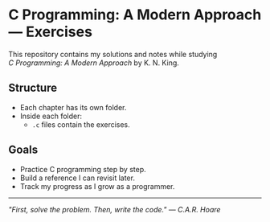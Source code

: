# C Programming: A Modern Approach — Exercises

This repository contains my solutions and notes while studying  
*C Programming: A Modern Approach* by K. N. King.

## Structure
- Each chapter has its own folder.
- Inside each folder:
  - `.c` files contain the exercises.

## Goals
- Practice C programming step by step.
- Build a reference I can revisit later.
- Track my progress as I grow as a programmer.

---

*"First, solve the problem. Then, write the code." — C.A.R. Hoare*

